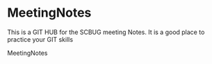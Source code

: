 MeetingNotes
============

This is a GIT HUB for the SCBUG meeting Notes.   It is a good place to practice your GIT skills





MeetingNotes
